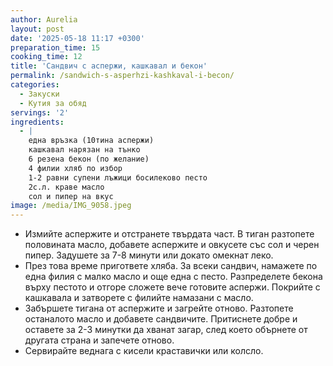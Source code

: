 ```yaml
---
author: Aurelia
layout: post
date: '2025-05-18 11:17 +0300'
preparation_time: 15
cooking_time: 12
title: 'Сандвич с аспержи, кашкавал и бекон'
permalink: /sandwich-s-asperhzi-kashkaval-i-becon/
categories:
  - Закуски
  - Кутия за обяд
servings: '2'
ingredients:
  - |
    една връзка (10тина аспержи)
    кашкавал нарязан на тънко  
    6 резена бекон (по желание)
    4 филии хляб по избор
    1-2 равни супени лъжици босилеково песто
    2с.л. краве масло
    сол и пипер на вкус
image: /media/IMG_9058.jpeg
---
```

- Измийте аспержите и отстранете твърдата част. В тиган разтопете половината масло, добавете аспержите и овкусете със сол и черен пипер. Задушете за 7-8 минути или докато омекнат леко.
- През това време пригответе хляба. За всеки сандвич, намажете по една филия с малко масло и още една с песто. Разпределете бекона върху пестото и отгоре сложете вече готовите аспержи. Покрийте с кашкавала и затворете с филийте намазани с масло.
- Забършете тигана от аспержите и загрейте отново. Разтопете останалото масло и добавете сандвичите. Притиснете добре и оставете за 2-3 минутки да хванат загар, след което обърнете от другата страна и запечете отново.
- Сервирайте веднага с кисели краставички или колсло.


